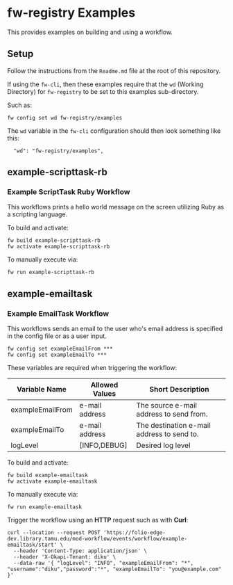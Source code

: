 # fw-registry Examples

This provides examples on building and using a workflow.

## Setup

Follow the instructions from the `Readme.md` file at the root of this repository.

If using the `fw-cli`, then these examples require that the `wd` (Working Directory) for `fw-registry` to be set to this examples sub-directory.

Such as:
```shell
fw config set wd fw-registry/examples
```

The `wd` variable in the `fw-cli` configuration should then look something like this:
```
  "wd": "fw-registry/examples",
```


## example-scripttask-rb

### Example ScriptTask Ruby Workflow

This workflows prints a hello world message on the screen utilizing Ruby as a scripting language. 

To build and activate:
```shell
fw build example-scripttask-rb
fw activate example-scripttask-rb
```

To manually execute via:
```shell
fw run example-scripttask-rb
```

## example-emailtask

### Example EmailTask Workflow

This workflows sends an email to the user who's email address is specified in the config file or as a user input. 

```shell
fw config set exampleEmailFrom ***
fw config set exampleEmailTo ***
```

These variables are required when triggering the workflow:

| Variable Name  | Allowed Values | Short Description |
| -------------- | -------------- | ----------------- |
| exampleEmailFrom | e-mail address | The source e-mail address to send from. |
| exampleEmailTo   | e-mail address | The destination e-mail address to send to. |
| logLevel       | [INFO,DEBUG]   | Desired log level |


To build and activate:
```shell
fw build example-emailtask
fw activate example-emailtask
```

To manually execute via:
```shell
fw run example-emailtask
```

Trigger the workflow using an **HTTP** request such as with **Curl**:

```shell
curl --location --request POST 'https://folio-edge-dev.library.tamu.edu/mod-workflow/events/workflow/example-emailtask/start' \
  --header 'Content-Type: application/json' \
  --header 'X-Okapi-Tenant: diku' \
  --data-raw '{ "logLevel": "INFO", "exampleEmailFrom": "*", "username":"diku","password":"*", "exampleEmailTo": "you@example.com" }'

```